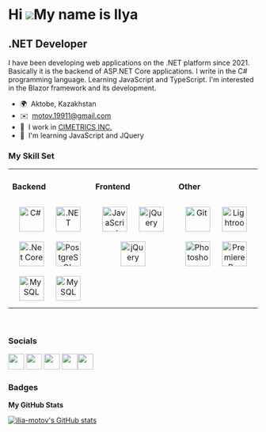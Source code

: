 Hi ![](https://user-images.githubusercontent.com/18350557/176309783-0785949b-9127-417c-8b55-ab5a4333674e.gif)My name is Ilya
============================================================================================================================

.NET Developer
--------------

I have been developing web applications on the .NET platform since 2021. Basically it is the backend of ASP.NET Core applications. I write in the C# programming language. Learning JavaScript and TypeScript. I'm interested in the Blazor framework and its development.

* 🌍  Aktobe, Kazakhstan
* ✉️  [motov.19911@gmail.com](mailto:motov.19911@gmail.com)
* 🚀  I work in [CIMETRICS INC.](http://www.cimetrics.com)
* 🧠  I'm learning JavaScript and JQuery

### My Skill Set  
<table><tr><td valign="top" width="33%">

#### Backend  
<div align="center">  
<a href="https://docs.microsoft.com/en-us/dotnet/csharp/" target="_blank"><img style="margin: 10px" src="https://profilinator.rishav.dev/skills-assets/csharp-original.svg" alt="C#" height="50" /></a>  
<a href="https://dotnet.microsoft.com/download/dotnet-framework" target="_blank"><img style="margin: 10px" src="https://profilinator.rishav.dev/skills-assets/dot-net-original-wordmark.svg" alt=".NET" height="50" /></a>  
<a href="https://dotnet.microsoft.com/download" target="_blank"><img style="margin: 10px" src="https://profilinator.rishav.dev/skills-assets/dotnetcore.png" alt=".Net Core" height="50" /></a>  
<a href="https://www.postgresql.org/" target="_blank"><img style="margin: 10px" src="https://profilinator.rishav.dev/skills-assets/postgresql-original-wordmark.svg" alt="PostgreSQL" height="50" /></a>  
<a href="https://www.mysql.com/" target="_blank"><img style="margin: 10px" src="https://profilinator.rishav.dev/skills-assets/mysql-original-wordmark.svg" alt="MySQL" height="50" /></a>
  <a href="https://learn.microsoft.com/ru-ru/ef/"><img style="margin: 10px" src="https://codeopinion.com/wp-content/uploads/2017/10/Bitmap-MEDIUM_Entity-Framework-Core-Logo_2colors_Square_Boxed_RGB.png" alt="MySQL" height="50" /></a> 
</div>

</td><td valign="top" width="33%">

#### Frontend  
<div align="center">  
<a href="https://www.javascript.com/" target="_blank"><img style="margin: 10px" src="https://profilinator.rishav.dev/skills-assets/javascript-original.svg" alt="JavaScript" height="50" /></a>  
<a href="https://jquery.com/" target="_blank"><img style="margin: 10px" src="https://profilinator.rishav.dev/skills-assets/jquery.png" alt="jQuery" height="50" /></a>  <a href="https://dotnet.microsoft.com/en-us/apps/aspnet/web-apps/blazor"><img style="margin: 10px" src="https://camo.githubusercontent.com/bfc4d7998ef0a1ee4800f416641ea5767049d10011def38e8944a7fe8d468904/68747470733a2f2f61647269656e746f727269732e6769746875622e696f2f777777726f6f742f696d616765732f626c617a6f722f6c6f676f2d626c617a6f722e706e67" alt="jQuery" height="50" /></a>
</div>

</td><td valign="top" width="33%">




#### Other  
<div align="center">  
<a href="https://github.com/" target="_blank"><img style="margin: 10px" src="https://profilinator.rishav.dev/skills-assets/git-scm-icon.svg" alt="Git" height="50" /></a>  
<a href="https://www.adobe.com/products/photoshop-lightroom.html" target="_blank"><img style="margin: 10px" src="https://profilinator.rishav.dev/skills-assets/lightroom.png" alt="Lightroom" height="50" /></a>  
<a href="https://www.adobe.com/in/products/photoshop.html" target="_blank"><img style="margin: 10px" src="https://profilinator.rishav.dev/skills-assets/photoshop-plain.svg" alt="Photoshop" height="50" /></a>  
<a href="https://www.adobe.com/in/products/premiere.html" target="_blank"><img style="margin: 10px" src="https://profilinator.rishav.dev/skills-assets/adobepremierepro.png" alt="Premiere Pro" height="50" /></a>  
</div>

</td></tr></table>  

<br/>  


### Socials

<p align="left"> <a href="https://discord.com/users/Ilyhann#7404" target="_blank" rel="noreferrer"><img src="https://raw.githubusercontent.com/danielcranney/readme-generator/main/public/icons/socials/discord.svg" width="32" height="32" /></a> <a href="https://www.facebook.com/1motov/" target="_blank" rel="noreferrer"><img src="https://raw.githubusercontent.com/danielcranney/readme-generator/main/public/icons/socials/facebook.svg" width="32" height="32" /></a> <a href="https://www.github.com/ilia-motov" target="_blank" rel="noreferrer"><img src="https://raw.githubusercontent.com/danielcranney/readme-generator/main/public/icons/socials/github.svg" width="32" height="32" /></a> <a href="http://www.instagram.com/1motov" target="_blank" rel="noreferrer"><img src="https://raw.githubusercontent.com/danielcranney/readme-generator/main/public/icons/socials/instagram.svg" width="32" height="32" /></a><a href="https://vk.com/1motov" target="_blank" rel="noreferrer"><img src="https://pngicon.ru/file/uploads/vk-128x128.png" width="32" height="32" /></a></p>

### Badges

<b>My GitHub Stats</b>

<a href="http://www.github.com/ilia-motov"><img src="https://github-readme-stats.vercel.app/api?username=ilia-motov&show_icons=true&hide=&count_private=true&title_color=0891b2&text_color=ffffff&icon_color=facc15&bg_color=1c1917&hide_border=true&show_icons=true" alt="ilia-motov's GitHub stats" /></a>
